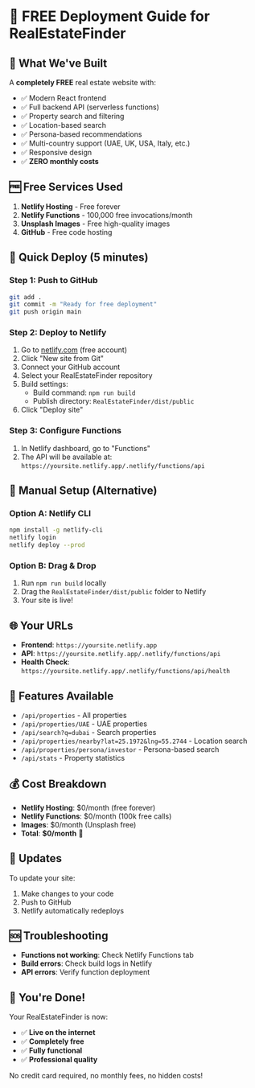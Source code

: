 # 🚀 FREE Deployment Guide for RealEstateFinder

## 🎯 What We've Built
A **completely FREE** real estate website with:
- ✅ Modern React frontend
- ✅ Full backend API (serverless functions)
- ✅ Property search and filtering
- ✅ Location-based search
- ✅ Persona-based recommendations
- ✅ Multi-country support (UAE, UK, USA, Italy, etc.)
- ✅ Responsive design
- ✅ **ZERO monthly costs**

## 🆓 Free Services Used
1. **Netlify Hosting** - Free forever
2. **Netlify Functions** - 100,000 free invocations/month
3. **Unsplash Images** - Free high-quality images
4. **GitHub** - Free code hosting

## 🚀 Quick Deploy (5 minutes)

### Step 1: Push to GitHub
```bash
git add .
git commit -m "Ready for free deployment"
git push origin main
```

### Step 2: Deploy to Netlify
1. Go to [netlify.com](https://netlify.com) (free account)
2. Click "New site from Git"
3. Connect your GitHub account
4. Select your RealEstateFinder repository
5. Build settings:
   - Build command: `npm run build`
   - Publish directory: `RealEstateFinder/dist/public`
6. Click "Deploy site"

### Step 3: Configure Functions
1. In Netlify dashboard, go to "Functions"
2. The API will be available at: `https://yoursite.netlify.app/.netlify/functions/api`

## 🔧 Manual Setup (Alternative)

### Option A: Netlify CLI
```bash
npm install -g netlify-cli
netlify login
netlify deploy --prod
```

### Option B: Drag & Drop
1. Run `npm run build` locally
2. Drag the `RealEstateFinder/dist/public` folder to Netlify
3. Your site is live!

## 🌐 Your URLs
- **Frontend**: `https://yoursite.netlify.app`
- **API**: `https://yoursite.netlify.app/.netlify/functions/api`
- **Health Check**: `https://yoursite.netlify.app/.netlify/functions/api/health`

## 📱 Features Available
- `/api/properties` - All properties
- `/api/properties/UAE` - UAE properties
- `/api/search?q=dubai` - Search properties
- `/api/properties/nearby?lat=25.1972&lng=55.2744` - Location search
- `/api/properties/persona/investor` - Persona-based search
- `/api/stats` - Property statistics

## 💰 Cost Breakdown
- **Netlify Hosting**: $0/month (free forever)
- **Netlify Functions**: $0/month (100k free calls)
- **Images**: $0/month (Unsplash free)
- **Total**: **$0/month** 🎉

## 🔄 Updates
To update your site:
1. Make changes to your code
2. Push to GitHub
3. Netlify automatically redeploys

## 🆘 Troubleshooting
- **Functions not working**: Check Netlify Functions tab
- **Build errors**: Check build logs in Netlify
- **API errors**: Verify function deployment

## 🎉 You're Done!
Your RealEstateFinder is now:
- ✅ **Live on the internet**
- ✅ **Completely free**
- ✅ **Fully functional**
- ✅ **Professional quality**

No credit card required, no monthly fees, no hidden costs!
